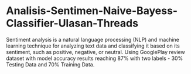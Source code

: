 # Analisis-Sentimen-Naive-Bayess-Classifier-Ulasan-Threads
Sentiment analysis is a natural language processing (NLP) and machine learning technique for analyzing text data and classifying it based on its sentiment, such as positive, negative, or neutral. Using GooglePlay review dataset with model accuracy results reaching 87% with two labels - 30% Testing Data and 70% Training Data.
